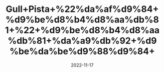 ---
title: 'Gull+Pista+%22%da%af%d9%84+%d9%be%d8%b4%d8%aa%db%81+%22+%d9%be%d8%b4%d8%aa%db%81+%da%a9%db%92+%d9%be%da%be%d9%88%d9%84+'
date: '2022-11-17' 
metatag: '' 
inventory: '0' 
draft: false 
# meta description 
shortDescripton: 'Dried+Pistachio+Flower%22+Both+have+antioxidant+and+anti-inflammatory+traits.+They+can+lower+your+chances+for+cardiovascular+disease.'
description: 'Flower+%d9%be%da%be%d9%88%d9%84'
longdescription: ''
tags: ''
brand: ''
subCategory: ''
unit: '10 gm-Pk'
sellCount: '0'
featured: True
# product Price
price: '40.0'
# Product Short Description
shortDescription: 'Dried+Pistachio+Flower%22+Both+have+antioxidant+and+anti-inflammatory+traits.+They+can+lower+your+chances+for+cardiovascular+disease.'
productID: 'FEDB22D4-962C-ED11-9968-005056B3A416'
type: 'products'
category: 'Flower+%d9%be%da%be%d9%88%d9%84' 
thumnailproduct: 'https://eraconnect.blob.core.windows.net/product-images/aminsaddiquidawakhana/FEDB22D4-962C-ED11-9968-005056B3A416.webp' 
images:
  - image: 'https://eraconnect.blob.core.windows.net/product-images/aminsaddiquidawakhana/FEDB22D4-962C-ED11-9968-005056B3A416.webp'  
Variants:
---